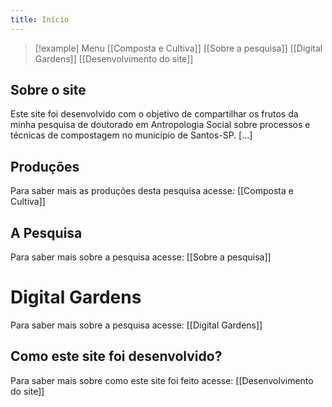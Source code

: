 ```yaml
---
title: Início
---
```

> [!example] Menu
> [[Composta e Cultiva]] [[Sobre a pesquisa]]  [[Digital Gardens]] [[Desenvolvimento do site]]
## Sobre o site

Este site foi desenvolvido com o objetivo de compartilhar os frutos da minha pesquisa de doutorado em Antropologia Social sobre processos e técnicas de compostagem no município de Santos-SP. [...]

## Produções

Para saber mais as produções desta pesquisa acesse: [[Composta e Cultiva]]

## A Pesquisa 

Para saber mais sobre a pesquisa acesse: [[Sobre a pesquisa]]


# Digital Gardens

Para saber mais sobre a pesquisa acesse: [[Digital Gardens]]


## Como este site foi desenvolvido?

Para saber mais sobre como este site foi feito acesse: [[Desenvolvimento do site]]


